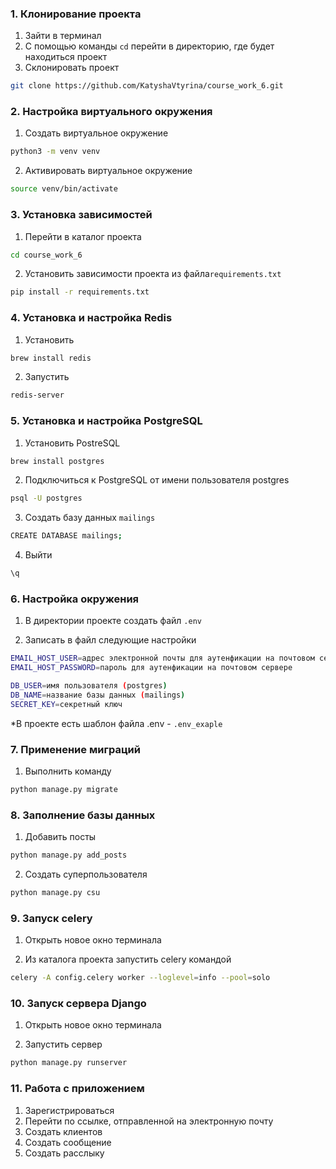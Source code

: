 ### 1. Клонирование проекта
1. Зайти в терминал
2. С помощью команды `cd` перейти в директорию, где будет находиться проект
3. Склонировать проект
```bash
git clone https://github.com/KatyshaVtyrina/course_work_6.git
```

### 2. Настройка виртуального окружения

1. Создать виртуальное окружение
```bash
python3 -m venv venv
```
2. Активировать виртуальное окружение
```bash
source venv/bin/activate
```

### 3. Установка зависимостей
1. Перейти в каталог проекта
```bash
cd course_work_6
```
2. Установить зависимости проекта из файла`requirements.txt`
```bash
pip install -r requirements.txt
```

### 4. Установка и настройка Redis
1. Установить
```bash
brew install redis
```
2. Запустить
```bash
redis-server
```

### 5. Установка и настройка PostgreSQL
1. Установить PostreSQL
```bash
brew install postgres
```
2. Подключиться к PostgreSQL от имени пользователя postgres
```bash
psql -U postgres 
```
3. Создать базу данных `mailings`
```bash
CREATE DATABASE mailings;
```
4. Выйти
```bash
\q
```

### 6. Настройка окружения
1. В директории проекте создать файл `.env`

3. Записать в файл следующие настройки
```bash
EMAIL_HOST_USER=адрес электронной почты для аутенфикации на почтовом сервере
EMAIL_HOST_PASSWORD=пароль для аутенфикации на почтовом сервере

DB_USER=имя пользователя (postgres)
DB_NAME=название базы данных (mailings)
SECRET_KEY=секретный ключ 
```
*В проекте есть шаблон файла .env - `.env_exaple`

### 7. Применение миграций
1. Выполнить команду
```bash
python manage.py migrate
```

### 8. Заполнение базы данных
1. Добавить посты
```bash
python manage.py add_posts
```
2. Создать суперпользователя
```bash
python manage.py csu
```

### 9. Запуск celery
1. Открыть новое окно терминала

2. Из каталога проекта запустить celery командой
```bash
celery -A config.celery worker --loglevel=info --pool=solo
```

### 10. Запуск сервера Django
1. Открыть новое окно терминала

2. Запустить сервер
```bash
python manage.py runserver
```

### 11. Работа с приложением
1. Зарегистрироваться
2. Перейти по ссылке, отправленной на электронную почту
3. Создать клиентов
4. Создать сообщение
5. Создать расслыку
